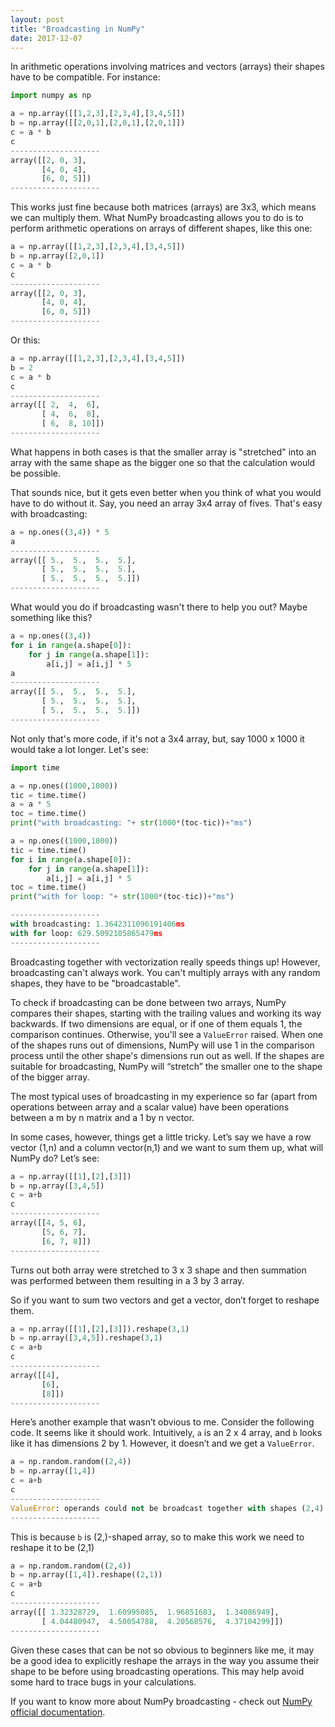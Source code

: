 ```yaml
---
layout: post
title: "Broadcasting in NumPy"
date: 2017-12-07
---
```


In arithmetic operations involving matrices and vectors (arrays) their shapes have to be compatible. For instance:

```python
import numpy as np

a = np.array([[1,2,3],[2,3,4],[3,4,5]])
b = np.array([[2,0,1],[2,0,1],[2,0,1]])
c = a * b
c
--------------------
array([[2, 0, 3],
       [4, 0, 4],
       [6, 0, 5]])
--------------------
```

This works just fine because both matrices (arrays) are 3x3, which means we can multiply them.
What NumPy broadcasting allows you to do is to perform arithmetic operations on arrays of different shapes, like this one:

```python
a = np.array([[1,2,3],[2,3,4],[3,4,5]])
b = np.array([2,0,1])
c = a * b
c
--------------------
array([[2, 0, 3],
       [4, 0, 4],
       [6, 0, 5]])
--------------------
```

Or this:

```python
a = np.array([[1,2,3],[2,3,4],[3,4,5]])
b = 2
c = a * b
c
--------------------
array([[ 2,  4,  6],
       [ 4,  6,  8],
       [ 6,  8, 10]])
--------------------
```

What happens in both cases is that the smaller array is "stretched" into an array with the same shape as the bigger one so that the calculation would be possible.

That sounds nice, but it gets even better when you think of what you would have to do without it.
Say, you need an array 3x4 array of fives. That's easy with broadcasting:

```python
a = np.ones((3,4)) * 5
a
--------------------
array([[ 5.,  5.,  5.,  5.],
       [ 5.,  5.,  5.,  5.],
       [ 5.,  5.,  5.,  5.]])
--------------------
```

What would you do if broadcasting wasn't there to help you out? Maybe something like this?

```python
a = np.ones((3,4))
for i in range(a.shape[0]):
    for j in range(a.shape[1]):
        a[i,j] = a[i,j] * 5
a
--------------------
array([[ 5.,  5.,  5.,  5.],
       [ 5.,  5.,  5.,  5.],
       [ 5.,  5.,  5.,  5.]])
--------------------
```

Not only that's more code, if it's not a 3x4 array, but, say 1000 x 1000 it would take a lot longer. Let's see:

```python
import time

a = np.ones((1000,1000))
tic = time.time()
a = a * 5
toc = time.time()
print("with broadcasting: "+ str(1000*(toc-tic))+"ms")

a = np.ones((1000,1000))
tic = time.time()
for i in range(a.shape[0]):
    for j in range(a.shape[1]):
        a[i,j] = a[i,j] * 5
toc = time.time()
print("with for loop: "+ str(1000*(toc-tic))+"ms")

--------------------
with broadcasting: 1.3642311096191406ms
with for loop: 629.5092105865479ms
--------------------
```

Broadcasting together with vectorization really speeds things up!
However, broadcasting can't always work. You can't multiply arrays with any random shapes, they have to be "broadcastable".

To check if broadcasting can be done between two arrays, NumPy compares their shapes, starting with the trailing values and working its way backwards.
If two dimensions are equal, or if one of them equals 1, the comparison continues. Otherwise, you'll see a `ValueError` raised. When one of the shapes runs out of dimensions, NumPy will use 1 in the comparison process until the other shape's dimensions run out as well. If the shapes are suitable for broadcasting, NumPy will “stretch” the smaller one to the shape of the bigger array.

The most typical uses of broadcasting in my experience so far (apart from operations between array and a scalar value) have been operations between a m by n matrix and a 1 by n vector.

In some cases, however, things get a little tricky.
Let’s say we have a row vector (1,n) and a column vector(n,1) and we want to sum them up, what will NumPy do? Let’s see:

```python
a = np.array([[1],[2],[3]])
b = np.array([3,4,5])
c = a+b
c
--------------------
array([[4, 5, 6],
       [5, 6, 7],
       [6, 7, 8]])
--------------------
```

Turns out both array were stretched to 3 x 3 shape and then summation was performed between them resulting in a 3 by 3 array.

So if you want to sum two vectors and get a vector, don’t forget to reshape them.

```python
a = np.array([[1],[2],[3]]).reshape(3,1)
b = np.array([3,4,5]).reshape(3,1)
c = a+b
c
--------------------
array([[4],
       [6],
       [8]])
--------------------
```

Here’s another example that wasn’t obvious to me.
Consider the following code. It seems like it should work. Intuitively, `a` is an 2 x 4 array, and `b` looks like it has dimensions 2 by 1. However, it doesn’t and we get a `ValueError`.

```python
a = np.random.random((2,4))
b = np.array([1,4])
c = a+b
c
--------------------
ValueError: operands could not be broadcast together with shapes (2,4) (2,)
--------------------
```

This is because `b` is (2,)-shaped array, so to make this work we need to reshape it to be (2,1)

```python
a = np.random.random((2,4))
b = np.array([1,4]).reshape((2,1))
c = a+b
c
--------------------
array([[ 1.32328729,  1.60995085,  1.96851683,  1.34086949],
       [ 4.04480947,  4.50054788,  4.20568576,  4.37104299]])
--------------------
```

Given these cases that can be not so obvious to beginners like me, it may be a good idea to explicitly reshape the arrays in the way you assume their shape to be before using broadcasting operations.
This may help avoid some hard to trace bugs in your calculations.

If you want to know more about NumPy broadcasting - check out [NumPy official documentation](https://docs.scipy.org/doc/numpy/user/basics.broadcasting.html).







